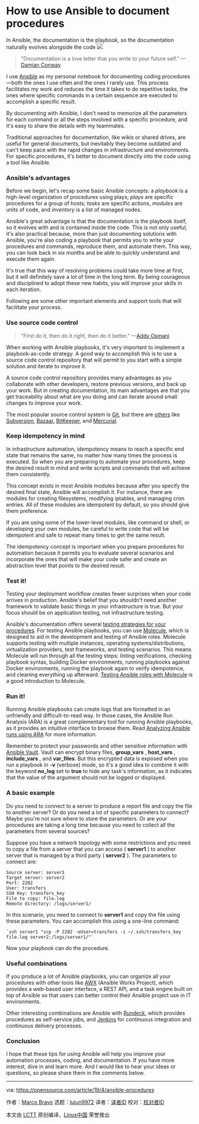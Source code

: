 [#]: collector: (lujun9972)
[#]: translator: ( )
[#]: reviewer: ( )
[#]: publisher: ( )
[#]: url: ( )
[#]: subject: (How to use Ansible to document procedures)
[#]: via: (https://opensource.com/article/19/4/ansible-procedures)
[#]: author: (Marco Bravo https://opensource.com/users/marcobravo/users/shawnhcorey/users/marcobravo)

How to use Ansible to document procedures
======
In Ansible, the documentation is the playbook, so the documentation
naturally evolves alongside the code
![][1]

> "Documentation is a love letter that you write to your future self." —[Damian Conway][2]

I use [Ansible][3] as my personal notebook for documenting coding procedures—both the ones I use often and the ones I rarely use. This process facilitates my work and reduces the time it takes to do repetitive tasks, the ones where specific commands in a certain sequence are executed to accomplish a specific result.

By documenting with Ansible, I don't need to memorize all the parameters for each command or all the steps involved with a specific procedure, and it's easy to share the details with my teammates.

Traditional approaches for documentation, like wikis or shared drives, are useful for general documents, but inevitably they become outdated and can't keep pace with the rapid changes in infrastructure and environments. For specific procedures, it's better to document directly into the code using a tool like Ansible.

### Ansible's advantages

Before we begin, let's recap some basic Ansible concepts: a _playbook_ is a high-level organization of procedures using plays; _plays_ are specific procedures for a group of hosts; _tasks_ are specific actions, _modules_ are units of code, and _inventory_ is a list of managed nodes.

Ansible's great advantage is that the documentation is the playbook itself, so it evolves with and is contained inside the code. This is not only useful; it's also practical because, more than just documenting solutions with Ansible, you're also coding a playbook that permits you to write your procedures and commands, reproduce them, and automate them. This way, you can look back in six months and be able to quickly understand and execute them again.

It's true that this way of resolving problems could take more time at first, but it will definitely save a lot of time in the long term. By being courageous and disciplined to adopt these new habits, you will improve your skills in each iteration.

Following are some other important elements and support tools that will facilitate your process.

### Use source code control

> "First do it, then do it right, then do it better." —[Addy Osmani][4]

When working with Ansible playbooks, it's very important to implement a playbook-as-code strategy. A good way to accomplish this is to use a source code control repository that will permit to you start with a simple solution and iterate to improve it.

A source code control repository provides many advantages as you collaborate with other developers, restore previous versions, and back up your work. But in creating documentation, its main advantages are that you get traceability about what are you doing and can iterate around small changes to improve your work.

The most popular source control system is [Git][5], but there are [others][6] like [Subversion][7], [Bazaar][8], [BitKeeper][9], and [Mercurial][10].

### Keep idempotency in mind

In infrastructure automation, idempotency means to reach a specific end state that remains the same, no matter how many times the process is executed. So when you are preparing to automate your procedures, keep the desired result in mind and write scripts and commands that will achieve them consistently.

This concept exists in most Ansible modules because after you specify the desired final state, Ansible will accomplish it. For instance, there are modules for creating filesystems, modifying iptables, and managing cron entries. All of these modules are idempotent by default, so you should give them preference.

If you are using some of the lower-level modules, like command or shell, or developing your own modules, be careful to write code that will be idempotent and safe to repeat many times to get the same result.

The idempotency concept is important when you prepare procedures for automation because it permits you to evaluate several scenarios and incorporate the ones that will make your code safer and create an abstraction level that points to the desired result.

### Test it!

Testing your deployment workflow creates fewer surprises when your code arrives in production. Ansible's belief that you shouldn't need another framework to validate basic things in your infrastructure is true. But your focus should be on application testing, not infrastructure testing.

Ansible's documentation offers several [testing strategies for your procedures][11]. For testing Ansible playbooks, you can use [Molecule][12], which is designed to aid in the development and testing of Ansible roles. Molecule supports testing with multiple instances, operating systems/distributions, virtualization providers, test frameworks, and testing scenarios. This means Molecule will run through all the testing steps: linting verifications, checking playbook syntax, building Docker environments, running playbooks against Docker environments, running the playbook again to verify idempotence, and cleaning everything up afterward. [Testing Ansible roles with Molecule][13] is a good introduction to Molecule.

### Run it!

Running Ansible playbooks can create logs that are formatted in an unfriendly and difficult-to-read way. In those cases, the Ansible Run Analysis (ARA) is a great complementary tool for running Ansible playbooks, as it provides an intuitive interface to browse them. Read [Analyzing Ansible runs using ARA][14] for more information.

Remember to protect your passwords and other sensitive information with [Ansible Vault][15]. Vault can encrypt binary files, **group_vars** , **host_vars** , **include_vars** , and **var_files**. But this encrypted data is exposed when you run a playbook in **-v** (verbose) mode, so it's a good idea to combine it with the keyword **no_log** set to **true** to hide any task's information, as it indicates that the value of the argument should not be logged or displayed.

### A basic example

Do you need to connect to a server to produce a report file and copy the file to another server? Or do you need a lot of specific parameters to connect? Maybe you're not sure where to store the parameters. Or are your procedures are taking a long time because you need to collect all the parameters from several sources?

Suppose you have a network topology with some restrictions and you need to copy a file from a server that you can access ( **server1** ) to another server that is managed by a third party ( **server2** ). The parameters to connect are:


```
Source server: server1
Target server: server2
Port: 2202
User: transfers
SSH Key: transfers_key
File to copy: file.log
Remote directory: /logs/server1/
```

In this scenario, you need to connect to **server1** and copy the file using these parameters. You can accomplish this using a one-line command:


```
`ssh server1 "scp -P 2202 -oUser=transfers -i ~/.ssh/transfers_key file.log server2:/logs/server1/"`
```

Now your playbook can do the procedure.

### Useful combinations

If you produce a lot of Ansible playbooks, you can organize all your procedures with other tools like [AWX][16] (Ansible Works Project), which provides a web-based user interface, a REST API, and a task engine built on top of Ansible so that users can better control their Ansible project use in IT environments.

Other interesting combinations are Ansible with [Rundeck][17], which provides procedures as self-service jobs, and [Jenkins][18] for continuous integration and continuous delivery processes.

### Conclusion

I hope that these tips for using Ansible will help you improve your automation processes, coding, and documentation. If you have more interest, dive in and learn more. And I would like to hear your ideas or questions, so please share them in the comments below.

--------------------------------------------------------------------------------

via: https://opensource.com/article/19/4/ansible-procedures

作者：[Marco Bravo][a]
选题：[lujun9972][b]
译者：[译者ID](https://github.com/译者ID)
校对：[校对者ID](https://github.com/校对者ID)

本文由 [LCTT](https://github.com/LCTT/TranslateProject) 原创编译，[Linux中国](https://linux.cn/) 荣誉推出

[a]: https://opensource.com/users/marcobravo/users/shawnhcorey/users/marcobravo
[b]: https://github.com/lujun9972
[1]: https://opensource.com/sites/default/files/styles/image-full-size/public/lead-images/document_free_access_cut_security.png?itok=ocvCv8G2
[2]: https://en.wikipedia.org/wiki/Damian_Conway
[3]: https://www.ansible.com/
[4]: https://addyosmani.com/
[5]: https://git-scm.com/
[6]: https://en.wikipedia.org/wiki/Comparison_of_version_control_software
[7]: https://subversion.apache.org/
[8]: https://bazaar.canonical.com/en/
[9]: https://www.bitkeeper.org/
[10]: https://www.mercurial-scm.org/
[11]: https://docs.ansible.com/ansible/latest/reference_appendices/test_strategies.html
[12]: https://molecule.readthedocs.io/en/latest/
[13]: https://opensource.com/article/18/12/testing-ansible-roles-molecule
[14]: https://opensource.com/article/18/5/analyzing-ansible-runs-using-ara
[15]: https://docs.ansible.com/ansible/latest/user_guide/vault.html
[16]: https://github.com/ansible/awx
[17]: https://www.rundeck.com/ansible
[18]: https://www.redhat.com/en/blog/integrating-ansible-jenkins-cicd-process
